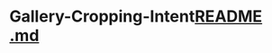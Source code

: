 # Gallery-Cropping-Intent[README .md](https://github.com/omkokate2902/Gallery-Cropping-Intent/files/10870372/README.md)
